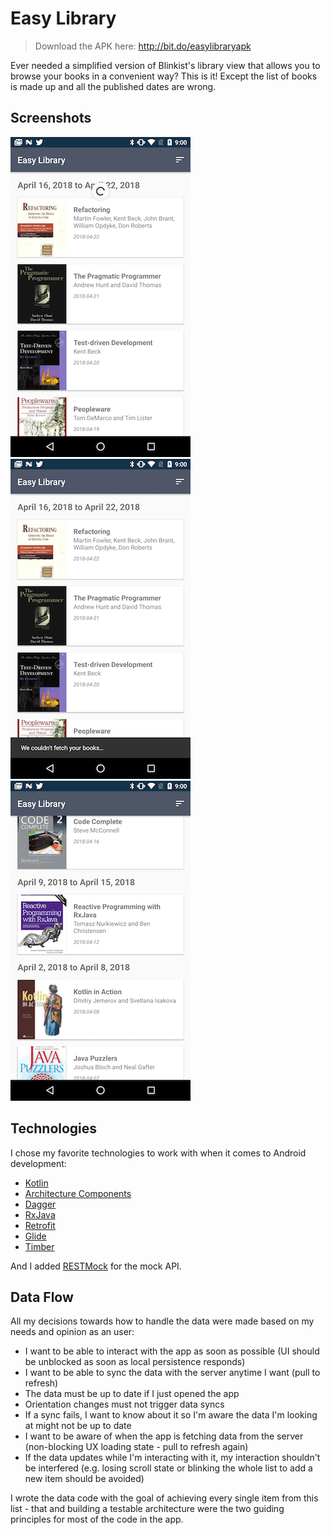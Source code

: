 # Easy Library

>Download the APK here: http://bit.do/easylibraryapk

Ever needed a simplified version of Blinkist's library view that allows you to browse your books in a convenient way? This is it! Except the list of books is made up and all the published dates are wrong.

## Screenshots
![loading](screenshots/loading-small.png) ![failed](screenshots/failed-small.png) ![scrolled](screenshots/scrolled-small.png)

## Technologies

I chose my favorite technologies to work with when it comes to Android development:

- [Kotlin](https://kotlinlang.org/)
- [Architecture Components](https://developer.android.com/topic/libraries/architecture/)
- [Dagger](https://google.github.io/dagger/)
- [RxJava](https://github.com/ReactiveX/RxJava)
- [Retrofit](http://square.github.io/retrofit/)
- [Glide](https://github.com/bumptech/glide)
- [Timber](https://github.com/JakeWharton/timber)

And I added [RESTMock](https://github.com/andrzejchm/RESTMock) for the mock API.

## Data Flow

All my decisions towards how to handle the data were made based on my needs and opinion as an user:

- I want to be able to interact with the app as soon as possible (UI should be unblocked as soon as local persistence responds)
- I want to be able to sync the data with the server anytime I want (pull to refresh)
- The data must be up to date if I just opened the app
- Orientation changes must not trigger data syncs
- If a sync fails, I want to know about it so I'm aware the data I'm looking at might not be up to date
- I want to be aware of when the app is fetching data from the server (non-blocking UX loading state - pull to refresh again)
- If the data updates while I'm interacting with it, my interaction shouldn't be interfered (e.g. losing scroll state or blinking the whole list to add a new item should be avoided)

I wrote the data code with the goal of achieving every single item from this list - that and building a testable architecture were the two guiding principles for most of the code in the app.
